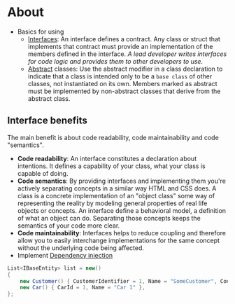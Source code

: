 # About 

- Basics for using
  - [Interfaces](https://docs.microsoft.com/en-us/dotnet/csharp/language-reference/keywords/interface): An interface defines a contract. Any class or struct that implements that contract must provide an implementation of the members defined in the interface. *A lead developer writes interfaces for code logic and provides them to other developers to use.*
  - [Abstract](https://docs.microsoft.com/en-us/dotnet/csharp/language-reference/keywords/abstract) classes: Use the abstract modifier in a class declaration to indicate that a class is intended only to be a `base class` of other classes, not instantiated on its own. Members marked as abstract must be implemented by non-abstract classes that derive from the abstract class.

## Interface benefits

The main benefit is about code readability, code maintainability and code "semantics".

- **Code readability**: An interface constitutes a declaration about intentions. It defines a capability of your class, what your class is capable of doing. 
- **Code semantics**: By providing interfaces and implementing them you're actively separating concepts in a similar way HTML and CSS does. A class is a concrete implementation of an "object class" some way of representing the reality by modeling general properties of real life objects or concepts. An interface define a behavioral model, a definition of what an object can do. Separating those concepts keeps the semantics of your code more clear.
- **Code maintainability**: Interfaces helps to reduce coupling and therefore allow you to easily interchange implementations for the same concept without the underlying code being affected. 
- Implement [Dependency injection](https://en.wikipedia.org/wiki/Dependency_injection)

```csharp
List<IBaseEntity> list = new()
{
    new Customer() { CustomerIdentifier = 1, Name = "SomeCustomer", ContactIdentifier = 2 },
    new Car() { CarId = 1, Name = "Car 1" },
};
```
